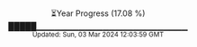 <p align="center">
⏳Year Progress (17.08 %)<br>
█████▁▁▁▁▁▁▁▁▁▁▁▁▁▁▁▁▁▁▁▁▁▁▁▁▁ <br>
<sub>Updated: Sun, 03 Mar 2024 12:03:59 GMT</sub>
</p>

